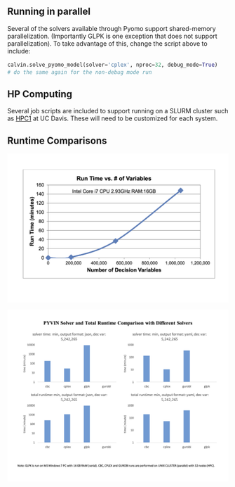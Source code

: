 ## Running in parallel

Several of the solvers available through Pyomo support shared-memory parallelization. (Importantly GLPK is one exception that does not support parallelization). To take advantage of this, change the script above to include:
```python
calvin.solve_pyomo_model(solver='cplex', nproc=32, debug_mode=True)
# do the same again for the non-debug mode run
```

## HP Computing
Several job scripts are included to support running on a SLURM cluster such as [HPC1](http://ssg.cs.ucdavis.edu/services/research/hpc1-cluster) at UC Davis. These will need to be customized for each system. 


## Runtime Comparisons

![PyVIN runtime](../figures/runtime.png)

![PyVIN runtime comparison](../figures/pyvin_runtime_comparison.png)

